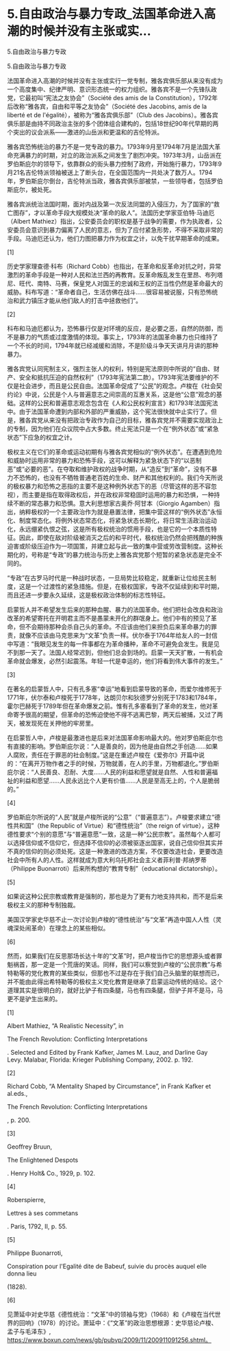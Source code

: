 # 5.自由政治与暴力专政_法国革命进入高潮的时候并没有主张或实...

5.自由政治与暴力专政

5.自由政治与暴力专政

法国革命进入高潮的时候并没有主张或实行一党专制，雅各宾俱乐部从来没有成为一个高度集中、纪律严明、意识形态统一的权力组织。雅各宾不是一个先锋队政党，它最初叫“宪法之友协会”（Société des amis de la Constitution），1792年后改称“雅各宾，自由和平等之友协会”（Société des Jacobins, amis de la liberté et de l'égalité），被称为“雅各宾俱乐部”（Club des Jacobins）。雅各宾俱乐部是由持不同政治主张的多个团体组合建构的，包括18世纪90年代早期的两个突出的议会派系——激进的山岳派和更温和的吉伦特派。

雅各宾恐怖统治的暴力不是一党专政的暴力。1793年9月至1794年7月是法国大革命充满暴力的时期，对立的政治派系之间发生了剧烈冲突。1973年3月，山岳派在罗伯斯庇尔的领导下，依靠群众的街头暴力控制了政府，开始施行暴力，1793年9月21名吉伦特派领袖被送上了断头台，在全国范围内一共处决了数万人。1794年，罗伯斯庇尔倒台，吉伦特派当政，雅各宾俱乐部被禁，一些领导者，包括罗伯斯庇尔，被处死。

雅各宾派统治法国时期，面对内战及第一次反法同盟的入侵压力，为了国家的“救亡图存”，才以革命手段大规模处决“革命的敌人”。法国历史学家亚伯特·马迪厄（Albert Mathiez）指出，公安委员会的职权是基于战争的需要，作为执政者，公安委员会意识到暴力偏离了人民的意志，但为了应付紧急形势，不得不采取非常的手段。马迪厄还认为，他们力图把暴力作为权宜之计，以免干扰早期革命的成果。

[1]

历史学家理查德·科布（Richard Cobb）也指出，在革命和反革命对抗之时，异常激烈的革命手段是一种对人民和法兰西的再教育。反革命叛乱发生在里昂、布列塔尼、旺代、南特、马赛，保皇党人对国王的忠诚和王权的正当性仍然是革命最大的威胁。科布写道：“革命者自己，生活仿佛在战斗……很容易被说服，只有恐怖统治和武力镇压才能从他们敌人的打击中拯救他们”。

[2]

科布和马迪厄都认为，恐怖暴行仅是对环境的反应，是必要之恶，自然的防御，而不是暴力的气质或过度激情的体现。事实上，1793年的法国革命暴力也只维持了一个不长的时间，1794年就已经减缓和消除，不是阶级斗争天天讲月月讲的那种暴力。

雅各宾党认同宪制主义，强烈主张人的权利，特别是宪法原则中所说的“自由、财产、安全和抵抗压迫的自然权利”（1793年宪法第二款）。1793年宪法要维护的不仅是社会进步，而且是公民自由。法国革命促成了“公民”的观念。卢梭在《社会契约论》中说，公民是个人与普遍意志之间崇高的互惠关系，这是他“公意”观念的基础。这样的公民和普遍意志观念包含在《人和公民权利宣言》和1793年法国宪法中。由于法国革命遭到内部和外部的严重威胁，这个宪法很快就中止实行了。但是，雅各宾党从来没有把政治专政作为自己的目标，雅各宾党并不需要实现政治上的专制，因为他们在众议院中占大多数。终止宪法只是一个在“例外状态”或“紧急状态”下应急的权宜之计。

极权主义在它们的革命或运动初期有与雅各宾党相似的“例外状态”。在遭遇到危险和威胁时运用非常的暴力和恐怖手段，这可以解释为紧急状态下的“以恶制恶”或“必要的恶”。在夺取和维护政权的战争时期，从“造反”到“革命”，没有不暴力不恐怖的，也没有不牺牲普通老百姓的生命、财产和其他权利的。我们今天所说的极权暴力和恐怖之恶指的主要不是这种例外状态下的恶（尽管这样的恶不容忽视），而主要是指在取得政权后，并在政权非常稳固时运用的暴力和恐惧，一种持续不断的常态暴力和恐惧。意大利思想家古奥乔·阿甘本（Giorgio Agamben）指出，纳粹极权的一个主要政治作为就是悬置法律，把集中营这样的“例外状态”永恒化、制度常态化。将例外状态常态化，将紧急状态长期化，将日常生活政治运动化，永远绷紧仇恨之弦，这是所有极权统治的惯用手段，也是它的一个本质性特征。因此，即使在敌对阶级被消灭之后的和平时代，极权统治仍然会把残酷的种族迫害或阶级压迫作为一项国策，并建立起与此一致的集中营或劳改营制度。这种长期化的，号称是“专政”的暴力统治与历史上雅各宾党那个短暂的紧急状态是完全不同的。

“专政”在古罗马时代是一种战时状态，一旦局势比较稳定，就重新让位给民主制度，这是一个过渡性的紧急措施。但是，在极权国家，专政不仅延续到和平时期，而且还进一步要永久延续，这是极权政治体制的标志性特征。

启蒙哲人并不希望发生后来的那种血腥、暴力的法国革命。他们把社会改良和政治改革的希望寄托在开明君主而不是愚蒙未开化的群氓身上。他们中有的预见了革命，但不会期待那种会杀自己头的革命。不应该由他们来担负后来革命暴力的罪责，就像不应该由马克思来为“文革”负责一样。伏尔泰于1764年给友人的一封信中写道：“我眼见发生的每一件事都在为革命播种，革命不可避免会发生。我是见不到那一天了。法国人经常迟到，但他们总会到场的。启蒙一天天扩散，一有机会革命就会爆发，必然引起震荡。年轻一代是幸运的，他们将看到伟大事件的发生。”

[3]

在著名的启蒙哲人中，只有孔多塞“幸运”地看到启蒙导致的革命，而爱尔维修死于1771年，伏尔泰和卢梭死于1778年，达朗贝尔和狄德罗分别死于1783和1784年，霍尔巴赫死于1789年但在革命爆发之前。惟有孔多塞看到了革命的发生，他对革命寄予很高的期望，但革命的恐怖迫使他不得不逃离巴黎，两天后被捕，又过了两天，被发现死在关押他的牢房里。

在启蒙哲人中，卢梭是最激进也是后来对法国革命影响最大的。他对罗伯斯庇尔也有直接的影响。罗伯斯庇尔说：“人是善良的，因为他是由自然之手创造……如果人腐败，责任在于罪恶的社会制度。”这是在重述卢梭在《爱弥尔》开篇中说的：“在离开万物作者之手的时候，万物就善，在人的手里，万物都退化。”罗伯斯庇尔说：“人民善良、忍耐、大度……人民的利益和愿望就是自然、人性和普遍福祉的利益和愿望……人民永远比个人更有价值……人民是至高无上的，个人是脆弱的。”

[4]

罗伯斯庇尔所说的“人民”就是卢梭所说的“公意”（“普遍意志”）。卢梭要求建立“德性共和国”（the Republic of Virtue）和“德性统治”（the reign of virtue），这种德性要求“个别的意愿”与“普遍意愿”一致，这是一种“公民宗教”。虽然每个人都可以选择信仰或不信仰它，但选择不信仰的必须被驱逐出国家，说自己信仰但其实并不真的信仰的则必须处死。这是一种激进的改造方案，不仅要改造社会，更要改造社会中所有人的人性。这样就成为意大利乌托邦社会主义者菲利普·邦纳罗蒂（Philippe Buonarroti）后来所构想的“教育专制”（educational dictatorship）。

[5]

如果说这种公民宗教或教育是强制的，那也是为了更有力地支持共和，而不是后来极权主义的那种专制独裁。

美国汉学家史华慈不止一次讨论到卢梭的“德性统治”与“文革”再造中国人人性（灵魂深处闹革命）在理念上的某些相似。

[6]

然而，如果我们在反思那场长达十年的“文革”时，把卢梭当作它的思想源头或者罪魁祸首，那一定是一个荒唐的笑话。同样，我们可以察觉到卢梭的“公民宗教”与希特勒等的党化教育的某些类似，但那也不过是存在于我们自己头脑里的联想而已，并不能由此得出希特勒等的极权主义党化教育是继承了启蒙运动传统的结论。这个道理其实是很明白的，就好比驴子有四条腿，马也有四条腿，但驴子并不是马，马更不是驴生出来的。

[1]

Albert Mathiez, “A Realistic Necessity”, in

The French Revolution: Conflicting Interpretations

. Selected and Edited by Frank Kafker, James M. Lauz, and Darline Gay Levy. Malabar, Florida: Krieger Publishing Company, 2002. p. 192.

[2]

Richard Cobb, “A Mentality Shaped by Circumstance”, in Frank Kafker et al.eds.,

The French Revolution: Conflicting Interpretations

, p. 200.

[3]

Geoffrey Bruun,

The Enlightened Despots

. Henry Holt& Co., 1929, p. 102.

[4]

Roberspierre,

Lettres à ses commetans

. Paris, 1792, II, p. 55.

[5]

Philippe Buonarroti,

Conspiration pour l'Egalité dite de Babeuf, suivie du procès auquel elle donna lieu

(1828).

[6]

见萧延中对史华慈《德性统治：“文革”中的领袖与党》（1968）和《卢梭在当代世界的回响》（1978）的讨论。萧延中：《“文革”的政治思想根源：史华慈论卢梭、孟子与毛泽东》, https://www.boxun.com/news/gb/pubvp/2009/11/200911091256.shtml。